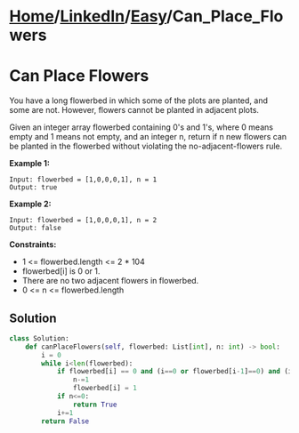 # [Home](./../..)/[LinkedIn](./..)/[Easy](./)/Can_Place_Flowers
<h1>Can Place Flowers</h1>

<p>
You have a long flowerbed in which some of the plots are planted, and some are not. However, flowers cannot be planted in adjacent plots.
</p>
<p>
Given an integer array flowerbed containing 0's and 1's, where 0 means empty and 1 means not empty, and an integer n, return if n new flowers can be planted in the flowerbed without violating the no-adjacent-flowers rule.
</p>

<b>Example 1:</b>

    Input: flowerbed = [1,0,0,0,1], n = 1
    Output: true

<b>Example 2:</b>

    Input: flowerbed = [1,0,0,0,1], n = 2
    Output: false

<b>Constraints:</b>

- 1 <= flowerbed.length <= 2 * 104
- flowerbed[i] is 0 or 1.
- There are no two adjacent flowers in flowerbed.
- 0 <= n <= flowerbed.length

<h2>Solution</h2>

```python
class Solution:
    def canPlaceFlowers(self, flowerbed: List[int], n: int) -> bool:
        i = 0
        while i<len(flowerbed):
            if flowerbed[i] == 0 and (i==0 or flowerbed[i-1]==0) and (i==len(flowerbed)-1 or flowerbed[i+1]==0):
                n-=1
                flowerbed[i] = 1
            if n<=0:
                return True
            i+=1
        return False
```
